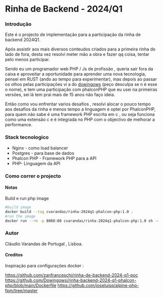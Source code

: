 # Rinha de Backend - 2024/Q1

### Introdução

Este é o projecto de implementação para a participação da rinha de backend 2024Q1. 

Após assistir aos mais diversos conteudos criados para a primeira rinha do lado de fora, 
desta vez resolvi meter mão a obra e fazer qq coisa, tentar pelo menos participar.

Sendo eu um programador web PHP / Js de profissão , queria sair fora da caixa e aproveitar 
a oportunidade para aprender uma nova tecnologia, pensei em RUST (ando ao tempo para experimentar),
mas depois ao passar os olhos pelas participações vi a do [dowingows](https://github.com/zanfranceschi/rinha-de-backend-2024-q1/tree/main/participantes/dowingows-phalcon-php) 
(peço desculpa se n é esse o nome), e tem uma participação com phalconPHP que eu usei na primeiras versões, 
sei lá tem prai mais de 15 anos não faço ideia. 

Então como vou enfrentar varios desafios , resolvi alocar o pouco tempo aos desafios da rinha e menos tempo a linguagem
e optei por PhalconPHP, para quem não sabe é uma framework PHP escrita em c , ou seja funciona como uma extensão c e é 
integrada no PHP com o objectivo de melhorar a performance.

### Stack tecnologico

- Nginx - como load balancer 
- Postgres - para base de dados
- Phalcon PHP - Framework PHP para a API
- PHP- Linguagem da API


### Como correr o projecto


#### Notas

Build e run php image

```bash
#build image
docker build --tag cvarandas/rinha-2024q1-phalcon-php:1.0 .
#run the image
docker run --rm -p 8088:80 cvarandas/rinha-2024q1-phalcon-php:1.0 sh -c "echo '<?php phpinfo();' > index.php; php -S [::]:80 -t ."
```
  
### Autor

Cláudio Varandas de Portugal , Lisboa.

#### Creditos 

Inspiração para configurações docker :

https://github.com/zanfranceschi/rinha-de-backend-2024-q1-poc
https://github.com/Dowingows/rinha-backend-2024-q1-phalcon-php/blob/main/Dockerfile
https://github.com/joseluisq/alpine-php-fpm/tree/master
